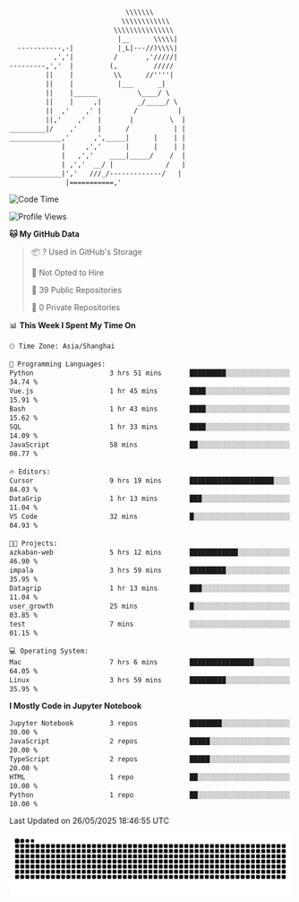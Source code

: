 ```
                             \\\\\\\
                            \\\\\\\\\\\\
                          \\\\\\\\\\\\\\\
                           |__      \\\\\|
  -----------,-|           |_L|---//)\\\\|
           ,','|          /       ,'/////|
---------,','  |         (,         /////
         ||    |          \\      //''''|
         ||    |           |___      _|
         ||    |______          \____/ \
         ||    |     ,|         _/_____/ \
         ||  ,'    ,' |        /          |
         ||,'    ,'   |       |         \  |
_________|/    ,'     |      /           | |
_____________,'      ,',_____|      |    | |
             |     ,','      |      |    | |
             |   ,','    ____|_____/    /  |
             | ,','  __/ |             /   |
_____________|','   ///_/-------------/   |
              |===========,'
```

<!--START_SECTION:waka-->
![Code Time](http://img.shields.io/badge/Code%20Time-13%20hrs%201%20min-blue)

![Profile Views](http://img.shields.io/badge/Profile%20Views-97-blue)

**🐱 My GitHub Data** 

> 📦 ? Used in GitHub's Storage 
 > 
> 🚫 Not Opted to Hire
 > 
> 📜 39 Public Repositories 
 > 
> 🔑 0 Private Repositories 
 > 
📊 **This Week I Spent My Time On** 

```text
🕑︎ Time Zone: Asia/Shanghai

💬 Programming Languages: 
Python                   3 hrs 51 mins       █████████░░░░░░░░░░░░░░░░   34.74 % 
Vue.js                   1 hr 45 mins        ████░░░░░░░░░░░░░░░░░░░░░   15.91 % 
Bash                     1 hr 43 mins        ████░░░░░░░░░░░░░░░░░░░░░   15.62 % 
SQL                      1 hr 33 mins        ████░░░░░░░░░░░░░░░░░░░░░   14.09 % 
JavaScript               58 mins             ██░░░░░░░░░░░░░░░░░░░░░░░   08.77 % 

🔥 Editors: 
Cursor                   9 hrs 19 mins       █████████████████████░░░░   84.03 % 
DataGrip                 1 hr 13 mins        ███░░░░░░░░░░░░░░░░░░░░░░   11.04 % 
VS Code                  32 mins             █░░░░░░░░░░░░░░░░░░░░░░░░   04.93 % 

🐱‍💻 Projects: 
azkaban-web              5 hrs 12 mins       ████████████░░░░░░░░░░░░░   46.90 % 
impala                   3 hrs 59 mins       █████████░░░░░░░░░░░░░░░░   35.95 % 
Datagrip                 1 hr 13 mins        ███░░░░░░░░░░░░░░░░░░░░░░   11.04 % 
user_growth              25 mins             █░░░░░░░░░░░░░░░░░░░░░░░░   03.85 % 
test                     7 mins              ░░░░░░░░░░░░░░░░░░░░░░░░░   01.15 % 

💻 Operating System: 
Mac                      7 hrs 6 mins        ████████████████░░░░░░░░░   64.05 % 
Linux                    3 hrs 59 mins       █████████░░░░░░░░░░░░░░░░   35.95 % 
```

**I Mostly Code in Jupyter Notebook** 

```text
Jupyter Notebook         3 repos             ████████░░░░░░░░░░░░░░░░░   30.00 % 
JavaScript               2 repos             █████░░░░░░░░░░░░░░░░░░░░   20.00 % 
TypeScript               2 repos             █████░░░░░░░░░░░░░░░░░░░░   20.00 % 
HTML                     1 repo              ██░░░░░░░░░░░░░░░░░░░░░░░   10.00 % 
Python                   1 repo              ██░░░░░░░░░░░░░░░░░░░░░░░   10.00 % 
```




 Last Updated on 26/05/2025 18:46:55 UTC
<!--END_SECTION:waka-->

<picture>
  <source media="(prefers-color-scheme: dark)" srcset="https://raw.githubusercontent.com/yuemanly/yuemanly/output/github-contribution-grid-snake-dark.svg" />
  <source media="(prefers-color-scheme: light)" srcset="https://raw.githubusercontent.com/yuemanly/yuemanly/output/github-contribution-grid-snake.svg" />
  <img alt="github-snake" src="https://raw.githubusercontent.com/yuemanly/yuemanly/output/github-contribution-grid-snake.svg" />
</picture>
<!--
**yuemanly/yuemanly** is a ✨ _special_ ✨ repository because its `README.md` (this file) appears on your GitHub profile.

Here are some ideas to get you started:

- 🔭 I’m currently working on ...
- 🌱 I’m currently learning ...
- 👯 I’m looking to collaborate on ...
- 🤔 I’m looking for help with ...
- 💬 Ask me about ...
- 📫 How to reach me: ...
- 😄 Pronouns: ...
- ⚡ Fun fact: ...
-->

